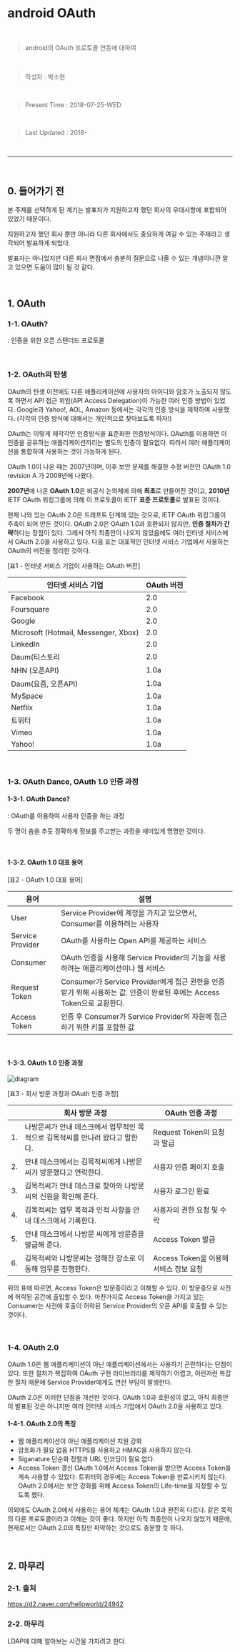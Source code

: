 # android OAuth

</br>

> android의 OAuth 프로토콜 연동에 대하여

</br>

> 작성자 : 박소현

</br>

> Present Time : 2018-07-25-WED

</br>

> Last Updated : 2018-

</br>

-----

</br>

## 0. 들어가기 전

본 주제를 선택하게 된 계기는 발표자가 지원하고자 했던 회사의 우대사항에 포함되어 있었기 때문이다.

지원하고자 했던 회사 뿐만 아니라 다른 회사에서도 중요하게 여길 수 있는 주제라고 생각되어 발표하게 되었다.

발표자는 아니었지만 다른 회사 면접에서 충분히 질문으로 나올 수 있는 개념이니깐 알고 있으면 도움이 많이 될 것 같다.

</br>

## 1. OAuth 

### 1-1. OAuth?

: 인증을 위한 오픈 스탠더드 프로토콜

</br>

### 1-2. OAuth의 탄생

OAuth의 탄생 이전에도 다른 애플리케이션에 사용자의 아이디와 암호가 노출되지 않도록 하면서 API 접근 위임(API Access Delegation)이 가능한 여러 인증 방법이 있었다. Google과 Yahoo!, AOL, Amazon 등에서는 각각의 인증 방식을 제작하여 사용했다. (각각의 인증 방식에 대해서는 개인적으로 찾아보도록 하자!)

OAuth는 이렇게 제각각인 인증방식을 표준화한 인증방식이다. OAuth를 이용하면 이 인증을 공유하는 애플리케이션끼리는 별도의 인증이 필요없다. 따라서 여러 애플리케이션을 통합하여 사용하는 것이 가능하게 된다. 

OAuth 1.0이 나온 때는 2007년이며, 이후 보안 문제를 해결한 수정 버전인 OAuth 1.0 revision A 가 2008년에 나왔다. 

**2007년**에 나온 **OAuth 1.0**은 비공식 논의체에 의해 **최초**로 만들어진 것이고, **2010년** IETF OAuth 워킹그룹에 의해 이 프로토콜이 IETF **표준 프로토콜**로 발표된 것이다. 

현재 나와 있는 OAuth 2.0은 드래프트 단계에 있는 것으로, IETF OAuth 워킹그룹이 주축이 되어 만든 것이다. OAuth 2.0은 OAuth 1.0과 호환되지 않지만, **인증 절차가 간략**하다는 장점이 있다. 그래서 아직 최종안이 나오지 않았음에도 여러 인터넷 서비스에서 OAuth 2.0을 사용하고 있다. 다음 표는 대표적인 인터넷 서비스 기업에서 사용하는 OAuth의 버전을 정리한 것이다.

[표1 - 인터넷 서비스 기업이 사용하는 OAuth 버전]

| 인터넷 서비스 기업                   | OAuth 버전 |
| ------------------------------------ | ---------- |
| Facebook                             | 2.0        |
| Foursquare                           | 2.0        |
| Google                               | 2.0        |
| Microsoft (Hotmail, Messenger, Xbox) | 2.0        |
| LinkedIn                             | 2.0        |
| Daum(티스토리                        | 2.0        |
| NHN (오픈API)                        | 1.0a       |
| Daum(요즘, 오픈API)                  | 1.0a       |
| MySpace                              | 1.0a       |
| Netflix                              | 1.0a       |
| 트위터                               | 1.0a       |
| Vimeo                                | 1.0a       |
| Yahoo!                               | 1.0a       |

</br>

 ### 1-3. OAuth Dance, OAuth 1.0 인증 과정

#### 1-3-1. OAuth Dance?

: OAuth를 이용하여 사용자 인증을 하는 과정 

두 명이 춤을 추듯 정확하게 정보를 주고받는 과정을 재미있게 명명한 것이다.

</br>

#### 1-3-2. OAuth 1.0 대표 용어

[표2 - OAuth 1.0 대표 용어]

| 용어             | 설명                                                         |
| ---------------- | ------------------------------------------------------------ |
| User             | Service Provider에 계정을 가지고 있으면서, Consumer를 이용하려는 사용자 |
| Service Provider | OAuth를 사용하는 Open API를 제공하는 서비스                  |
| Consumer         | OAuth 인증을 사용해 Service Provider의 기능을 사용하려는 애플리케이션이나 웹 서비스 |
| Request Token    | Consumer가 Service Provider에게 접근 권한을 인증받기 위해 사용하는 값. 인증이 완료된 후에는 Access Token으로 교환한다. |
| Access Token     | 인증 후 Consumer가 Service Provider의 자원에 접근하기 위한 키를 포함한 값 |

</br>

#### 1-3-3. OAuth 1.0 인증 과정  

![diagram](C:\Users\dsm2016\Desktop\취업\지란지교\diagram.png)

[표3 - 회사 방문 과정과 OAuth 인증 과정]

|      | 회사 방문 과정                                               | OAuth 인증 과정                        |
| ---- | ------------------------------------------------------------ | -------------------------------------- |
| 1.   | 나방문씨가 안내 데스크에서 업무적인 목적으로 김목적씨를 만나러 왔다고 말한다. | Request Token의 요청과 발급            |
| 2.   | 안내 데스크에서는 김목적씨에게 나방문씨가 방문했다고 연락한다. | 사용자 인증 페이지 호출                |
| 3.   | 김목적씨가 안내 데스크로 찾아와 나방문씨의 신원을 확인해 준다. | 사용자 로그인 완료                     |
| 4.   | 김목적씨는 업무 목적과 인적 사항을 안내 데스크에서 기록한다. | 사용자의 권한 요청 및 수락             |
| 5.   | 안내 데스크에서 나방문 씨에게 방문증을 발급해 준다.          | Access Token 발급                      |
| 6.   | 김목적씨와 나방문씨는 정해진 장소로 이동해 업무를 진행한다.  | Access Token을 이용해 서비스 정보 요청 |

위의 표에 따르면, Access Token은 방문증이라고 이해할 수 있다. 이 방문증으로 사전에 허락된 공간에 출입할 수 있다. 마찬가지로 Access Token을 가지고 있는 Consumer는 사전에 호출이 허락된 Service Provider의 오픈 API를 호출할 수 있는 것이다. 

</br>

### 1-4. OAuth 2.0

OAuth 1.0은 웹 애플리케이션이 아닌 애플리케이션에서는 사용하기 곤란하다는 단점이 있다. 또한 절차가 복잡하여 OAuth 구현 라이브러리를 제작하기 어렵고, 이런저런 복잡한 절차 때문에 Service Provider에게도 연산 부담이 발생한다. 

OAuth 2.0은 이러한 단점을 개선한 것이다. OAuth 1.0과 호환성이 없고, 아직 최종안이 발표된 것은 아니지만 여러 인터넷 서비스 기업에서 OAuth 2.0을 사용하고 있다. 

#### 1-4-1. OAuth 2.0의 특징 

- 웹 애플리케이션이 아닌 애플리케이션 지원 강화
- 암호화가 필요 없음 HTTPS를 사용하고 HMAC을 사용하지 않는다.
- Siganature 단순화 정렬과 URL 인코딩이 필요 없다.
- Access Token 갱신 OAuth 1.0에서 Access Token을 받으면 Access Token을 계속 사용할 수 있었다. 트위터의 경우에는 Access Token을 만료시키지 않는다. OAuth 2.0에서는 보안 강화를 위해 Access Token의 Life-time을 지정할 수 있도록 했다.

이외에도 OAuth 2.0에서 사용하는 용어 체계는 OAuth 1.0과 완전히 다르다. 같은 목적의 다른 프로토콜이라고 이해는 것이 좋다. 하지만 아직 최종안이 나오지 않았기 때문에, 현재로서는 OAuth 2.0의 특징만 파악하는 것으로도 충분할 듯 하다. 

</br>

## 2. 마무리

### 2-1. 출처

https://d2.naver.com/helloworld/24942

### 2-2. 마무리

LDAP에 대해 알아보는 시간을 가지려고 한다.

